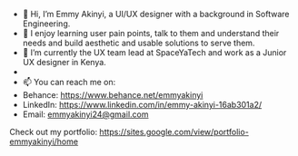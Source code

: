 - 👋 Hi, I’m Emmy Akinyi, a UI/UX designer with a background in Software Engineering.
- 👀 I enjoy learning user pain points, talk to them and understand their needs and build aesthetic and usable solutions to serve them.
- 🌱 I’m currently the UX team lead at SpaceYaTech and work as a Junior UX designer in Kenya.
-
- 📫 You can reach me on:
- Behance: https://www.behance.net/emmyakinyi
- LinkedIn: https://www.linkedin.com/in/emmy-akinyi-16ab301a2/
- Email: emmyakinyi24@gmail.com

Check out my portfolio: https://sites.google.com/view/portfolio-emmyakinyi/home
<!---
AGirlHasNoName100/AGirlHasNoName100 is a ✨ special ✨ repository because its `README.md` (this file) appears on your GitHub profile.
You can click the Preview link to take a look at your changes.
--->
